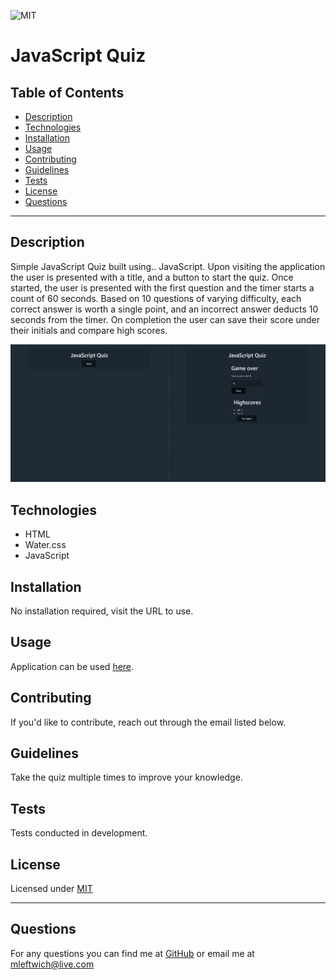 ![MIT](https://img.shields.io/static/v1?label=License&message=MIT&color=green)
  # JavaScript Quiz
  
  ## Table of Contents
  * [Description](#description)
  * [Technologies](#technologies)
  * [Installation](#installation)
  * [Usage](#usage)
  * [Contributing](#contributing)
  * [Guidelines](#guidelines)
  * [Tests](#tests)
  * [License](#license)
  * [Questions](#questions)
---

  ## Description
 Simple JavaScript Quiz built using.. JavaScript. Upon visiting the application the user is presented with a title, and a button to start the quiz. Once started, the user is presented with the first question and the timer starts a count of 60 seconds. Based on 10 questions of varying difficulty, each correct answer is worth a single point, and an incorrect answer deducts 10 seconds from the timer. On completion the user can save their score under their initials and compare high scores.
 
![screenshot](./assets/imgs/screenshot.png)

  ## Technologies
   * HTML
   * Water.css
   * JavaScript
   
  ## Installation
   No installation required, visit the URL to use.


  ## Usage
   Application can be used [here](https://mleftwich.github.io/JSQuiz/).


  ## Contributing
   If you'd like to contribute, reach out through the email listed below.


  ## Guidelines
  Take the quiz multiple times to improve your knowledge.


  ## Tests
   Tests conducted in development.


  ## License
   Licensed under [MIT](https://opensource.org/licenses/MIT) 

   ---

  ## Questions
   For any questions you can find me at [GitHub](https://github.com/mleftwich) or email me at [mleftwich@live.com](mailto:mleftwich@live.com) 



